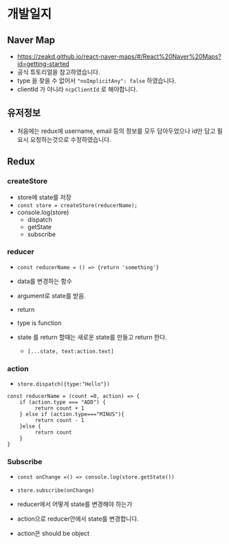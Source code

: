 # 개발일지

## Naver Map

- <https://zeakd.github.io/react-naver-maps/#/React%20Naver%20Maps?id=getting-started>
- 공식 튜토리얼을 참고하였습니다.
- type 을 찾을 수 없어서 `"noImplicitAny": false` 하였습니다.
- clientId 가 아니라 `ncpClientId` 로 해야합니다.

## 유저정보

- 처음에는 redux에 username, email 등의 정보를 모두 담아두었으나 id만 담고 필요시 요청하는것으로 수정하였습니다.

## Redux

### createStore

- store에 state를 저장
- `const store = createStore(reducerName);`
- console.log(store)
  - dispatch
  - getState
  - subscribe

### reducer

- `const reducerName = () => {return 'something'}`
- data를 변경하는 함수
- argument로 state를 받음.
- return
- type is function

- state 를 return 할때는 새로운 state를 만들고 return 한다.
  - `[...state, text:action.text]`

### action

- `store.dispatch({type:"Hello"})`

```
const reducerName = (count =0, action) => {
    if (action.type === "ADD") {
         return count + 1
    } else if (action.type==="MINUS"){
         return count - 1
    }else {
         return count
    }
}
```

### Subscribe

- `const onChange =() => console.log(store.getState())`
- `store.subscribe(onChange)`

- reducer에서 어떻게 state를 변경해야 하는가
- action으로 reducer안에서 state를 변경합니다.
- action은 should be object
